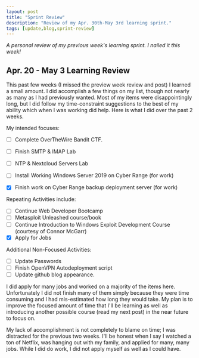 ```yaml
---
layout: post
title: "Sprint Review"
description: "Review of my Apr. 30th-May 3rd learning sprint."
tags: [update,blog,sprint-review]
---
```

_A personal review of my previous week's learning sprint. I nailed it this week!_

## Apr. 20 - May 3 Learning Review

This past few weeks (I missed the preview week review and post) I learned a small amount. I did accomplish a few things on my list, though not nearly as many as I had previously wanted. Most of my items were disappointingly long, but I did follow my time-constraint suggestions to the best of my ability which when I was working did help. Here is what I did over the past 2 weeks.

My intended focuses:

- [ ] Complete OverTheWire Bandit CTF.
- [ ] Finish SMTP & IMAP Lab
- [ ] NTP & Nextcloud Servers Lab
- [ ] Install Working Windows Server 2019 on Cyber Range (for work)
- [X] Finish work on Cyber Range backup deployment server (for work)


Repeating Activities include:

- [ ]  Continue Web Developer Bootcamp
- [ ]  Metasploit Unleashed course/book
- [ ]  Continue Introduction to Windows Exploit Development Course (courtesy of Connor McGarr)
- [X]  Apply for Jobs

Additional Non-Focused Activities:

- [ ]  Update Passwords
- [ ]  Finish OpenVPN Autodeployment script
- [ ]  Update github blog appearance. 

I did apply for many jobs and worked on a majority of the items here. Unfortunately I did not finish many of them simply because they were time consuming and I had mis-estimated how long they would take. My plan is to improve the focused amount of time that I'll be learning as well as introducing another possible course (read my next post) in the near future to focus on. 

My lack of accomplishment is not completely to blame on time; I was distracted for the previous two weeks. I'll be honest when I say I watched a ton of Netflix, was hanging out with my family, and applied for many, many jobs. While I did do work, I did not apply myself as well as I could have. 